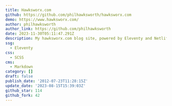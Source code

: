```yaml
---
title: Hawksworx.com
github: https://github.com/philhawksworth/hawksworx.com
demo: https://www.hawksworx.com/
author: philhawksworth
author_link: https://github.com/philhawksworth
date: 2023-11-30T05:11:47.291Z
description: My hawksworx.com blog site, powered by Eleventy and Netlify
ssg:
  - Eleventy
css:
  - SCSS
cms:
  - Markdown
category: []
draft: false
publish_date: '2012-07-23T11:28:15Z'
update_date: '2023-08-15T15:39:03Z'
github_star: 114
github_fork: 42
---
```

